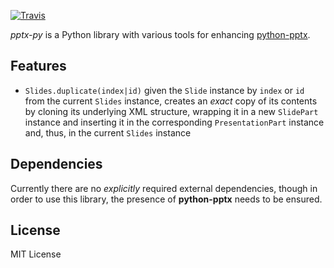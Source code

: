 [![Travis](https://travis-ci.org/denim2x/pptx-py.svg?branch=master)](https://travis-ci.org/denim2x/pptx-py)

*pptx-py* is a Python library with various tools for enhancing [python-pptx](http://github.com/scanny/python-pptx).

## Features
- `Slides.duplicate(index|id)`
  given the `Slide` instance by `index` or `id` from the current `Slides` instance,
  creates an *exact* copy of its contents by cloning its underlying XML structure,
  wrapping it in a new `SlidePart` instance and inserting it in the corresponding 
  `PresentationPart` instance and, thus, in the current `Slides` instance

## Dependencies
Currently there are no *explicitly* required external dependencies, though in order
to use this library, the presence of **python-pptx** needs to be ensured.

## License
MIT License
